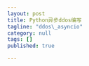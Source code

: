 ```yaml
---
layout: post
title: Python异步ddos编写
tagline: "ddos\_asyncio"
category: null
tags: []
published: true

---
```

